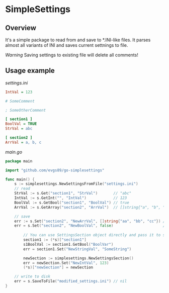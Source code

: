 # SimpleSettings

## Overview

It's a simple package to read from and save to *.INI-like files. It parses almost all variants of INI and saves current settnings to file. 

*Warning* Saving settings to existing file will delete all comments!

## Usage example

_settings.ini_
```ini
IntVal = 123

# SomeComment

; SomeOtherComment

[ section1 ]
BoolVal = TRUE
StrVal = abc

[ section2 ]
ArrVal = a, b, c


```

_main.go_
```go
package main

import "github.com/evgs89/go-simplesettings"

func main() {
	s := simplesettings.NewSettingsFromFile("settings.ini")
	// read
	StrVal := s.Get("section1", "StrVal")       // "abc"
	IntVal := s.GetInt("", "IntVal")            // 123
	BoolVal := s.GetBool("section1", "BoolVal") // true
	ArrVal := s.GetArray("section2", "ArrVal")  // []string{"a", "b", "c"}

	// save
	err := s.Set("section2", "NewArrVal", []string{"aa", "bb", "cc"}) // nil
	err = s.Set("section2", "NewBoolVal", false)                      // nil
    
        // You can use SettingsSection object directly and pass it to some sub-routine
        section1 := (*s)["section1"]
        s1BoolVal := section1.GetBool("BoolVar")
        err = section1.Set("NewStringVal", "SomeString") 	

        newSection := simplesettings.NewSettingsSection()
        err = newSection.Set("NewIntVal", 123)
        (*s)["newSection"] = newSection

	// write to disk
	err = s.SaveToFile("modified_settings.ini") // nil
}
```
